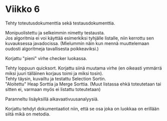 # Viikko 6

Tehty toteutusdokumenttia sekä testausdokumenttia.  

Monipuolistettu ja selkeimmin nimetty testausta.  
Jos algoritmia ei voi käyttää esimerkiksi tyhjälle listalle, niin kerrottu sen kuvauksessa javadocissa. (Mielummin näin kun mennä muuttelemaan oudosti algoritmeja tavallisesta poikkeaviksi.)  

Korjattu "pieni" virhe checker luokassa.  

Tehty loppuun quicksort. Korjattu siinä muutama virhe (en oikeasti ymmärrä miksi juuri tälläinen korjaus toimi ja miksi tosin).  
Tehty täysin, kuvailtu ja testattu Selection Sortin.  
"Aloitettu" Heap Sorttia ja Merge Sorttia. (Muut listassa ehkä toteutetaan tai sitten ei, varmaan myös ei listattu toteutetaan)  

Paranneltu lisäyksillä aikavaativuusanalyysiä.  

Korjattu tehdyt dokumentaatiot niin, että se osa joka on luokkaa on erillään siitä mikä on metodia.